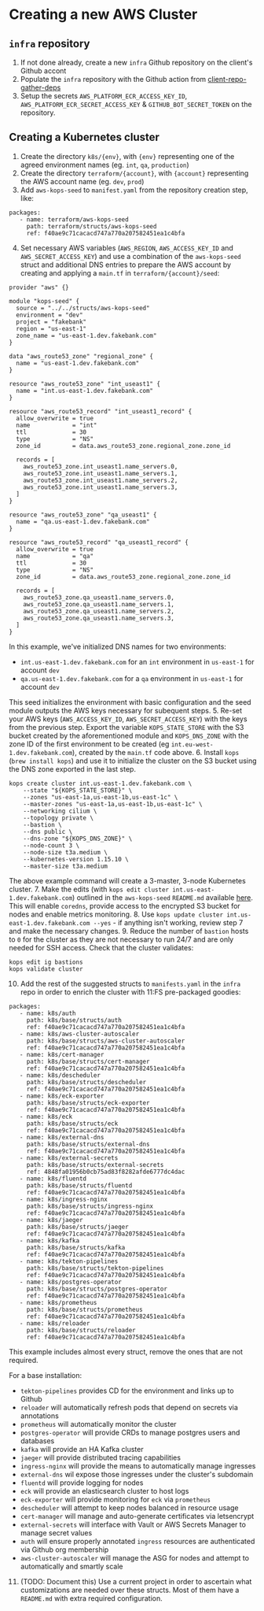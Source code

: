 # Creating a new AWS Cluster
## `infra` repository
1. If not done already, create a new `infra` Github repository on the client's Github accont
2. Populate the `infra` repository with the Github action from [client-repo-gather-deps](https://github.com/11FSConsulting/platform/tree/master/components/client-repo-gather-deps)
3. Setup the secrets `AWS_PLATFORM_ECR_ACCESS_KEY_ID`, `AWS_PLATFORM_ECR_SECRET_ACCESS_KEY` & `GITHUB_BOT_SECRET_TOKEN` on the repository.
## Creating a Kubernetes cluster
1. Create the directory `k8s/{env}`, with `{env}` representing one of the agreed environment names (eg. `int`, `qa`, `production`)
2. Create the directory `terraform/{account}`, with `{account}` representing the AWS account name (eg. `dev`, `prod`)
3. Add `aws-kops-seed` to `manifest.yaml` from the repository creation step, like:
```
packages:
   - name: terraform/aws-kops-seed
     path: terraform/structs/aws-kops-seed
     ref: f40ae9c71cacacd747a770a207582451ea1c4bfa
```
4. Set necessary AWS variables (`AWS_REGION`, `AWS_ACCESS_KEY_ID` and `AWS_SECRET_ACCESS_KEY`) and use a combination of the `aws-kops-seed` struct and additional DNS entries to prepare the AWS account by creating and applying a `main.tf` in `terraform/{account}/seed`:
```
provider "aws" {}

module "kops-seed" {
  source = "../../structs/aws-kops-seed"
  environment = "dev"
  project = "fakebank"
  region = "us-east-1"
  zone_name = "us-east-1.dev.fakebank.com"
}

data "aws_route53_zone" "regional_zone" {
  name = "us-east-1.dev.fakebank.com"
}

resource "aws_route53_zone" "int_useast1" {
  name = "int.us-east-1.dev.fakebank.com"
}

resource "aws_route53_record" "int_useast1_record" {
  allow_overwrite = true
  name            = "int"
  ttl             = 30
  type            = "NS"
  zone_id         = data.aws_route53_zone.regional_zone.zone_id

  records = [
    aws_route53_zone.int_useast1.name_servers.0,
    aws_route53_zone.int_useast1.name_servers.1,
    aws_route53_zone.int_useast1.name_servers.2,
    aws_route53_zone.int_useast1.name_servers.3,
  ]
}

resource "aws_route53_zone" "qa_useast1" {
  name = "qa.us-east-1.dev.fakebank.com"
}

resource "aws_route53_record" "qa_useast1_record" {
  allow_overwrite = true
  name            = "qa"
  ttl             = 30
  type            = "NS"
  zone_id         = data.aws_route53_zone.regional_zone.zone_id

  records = [
    aws_route53_zone.qa_useast1.name_servers.0,
    aws_route53_zone.qa_useast1.name_servers.1,
    aws_route53_zone.qa_useast1.name_servers.2,
    aws_route53_zone.qa_useast1.name_servers.3,
  ]
}
```

In this example, we've initialized DNS names for two environments:
- `int.us-east-1.dev.fakebank.com` for an `int` environment in `us-east-1` for account `dev`
- `qa.us-east-1.dev.fakebank.com` for a `qa` environment in `us-east-1` for account `dev`

This seed initializes the environment with basic configuration and the seed module outputs the AWS keys necessary for subequent steps.
5. Re-set your AWS keys (`AWS_ACCESS_KEY_ID`, `AWS_SECRET_ACCESS_KEY`) with the keys from the previous step. Export the variable `KOPS_STATE_STORE` with the S3 bucket created by the aforementioned module and `KOPS_DNS_ZONE` with the zone ID of the first environment to be created (eg `int.eu-west-1.dev.fakebank.com`), created by the `main.tf` code above.
6. Install `kops` (`brew install kops`) and use it to initialize the cluster on the S3 bucket using the DNS zone exported in the last step.
```
kops create cluster int.us-east-1.dev.fakebank.com \
    --state "${KOPS_STATE_STORE}" \
    --zones "us-east-1a,us-east-1b,us-east-1c" \
    --master-zones "us-east-1a,us-east-1b,us-east-1c" \
    --networking cilium \
    --topology private \
    --bastion \
    --dns public \
    --dns-zone "${KOPS_DNS_ZONE}" \
    --node-count 3 \
    --node-size t3a.medium \
    --kubernetes-version 1.15.10 \
    --master-size t3a.medium 
```
The above example command will create a 3-master, 3-node Kubernetes cluster.
7. Make the edits (with `kops edit cluster int.us-east-1.dev.fakebank.com`) outlined in the `aws-kops-seed` `README.md` available [here](https://github.com/11FSConsulting/platform/tree/master/terraform/aws-kops-seed). This will enable `coredns`, provide access to the encrypted S3 bucket for nodes and enable metrics monitoring.
8. Use `kops update cluster int.us-east-1.dev.fakebank.com --yes` - if anything isn't working, review step 7 and make the necessary changes.
9. Reduce the number of `bastion` hosts to `0` for the cluster as they are not necessary to run 24/7 and are only needed for SSH access. Check that the cluster validates:
```
kops edit ig bastions
kops validate cluster
```
10. Add the rest of the suggested structs to `manifests.yaml` in the `infra` repo in order to enrich the cluster with 11:FS pre-packaged goodies:
```
packages:
   - name: k8s/auth
     path: k8s/base/structs/auth
     ref: f40ae9c71cacacd747a770a207582451ea1c4bfa
   - name: k8s/aws-cluster-autoscaler
     path: k8s/base/structs/aws-cluster-autoscaler
     ref: f40ae9c71cacacd747a770a207582451ea1c4bfa
   - name: k8s/cert-manager
     path: k8s/base/structs/cert-manager
     ref: f40ae9c71cacacd747a770a207582451ea1c4bfa 
   - name: k8s/descheduler
     path: k8s/base/structs/descheduler
     ref: f40ae9c71cacacd747a770a207582451ea1c4bfa
   - name: k8s/eck-exporter
     path: k8s/base/structs/eck-exporter
     ref: f40ae9c71cacacd747a770a207582451ea1c4bfa
   - name: k8s/eck
     path: k8s/base/structs/eck
     ref: f40ae9c71cacacd747a770a207582451ea1c4bfa
   - name: k8s/external-dns
     path: k8s/base/structs/external-dns
     ref: f40ae9c71cacacd747a770a207582451ea1c4bfa   
   - name: k8s/external-secrets
     path: k8s/base/structs/external-secrets
     ref: 4848fa01956b0cb75ad83f8282afde6777dc4dac 
   - name: k8s/fluentd
     path: k8s/base/structs/fluentd
     ref: f40ae9c71cacacd747a770a207582451ea1c4bfa
   - name: k8s/ingress-nginx
     path: k8s/base/structs/ingress-nginx
     ref: f40ae9c71cacacd747a770a207582451ea1c4bfa
   - name: k8s/jaeger
     path: k8s/base/structs/jaeger
     ref: f40ae9c71cacacd747a770a207582451ea1c4bfa
   - name: k8s/kafka
     path: k8s/base/structs/kafka
     ref: f40ae9c71cacacd747a770a207582451ea1c4bfa
   - name: k8s/tekton-pipelines
     path: k8s/base/structs/tekton-pipelines
     ref: f40ae9c71cacacd747a770a207582451ea1c4bfa
   - name: k8s/postgres-operator
     path: k8s/base/structs/postgres-operator
     ref: f40ae9c71cacacd747a770a207582451ea1c4bfa
   - name: k8s/prometheus
     path: k8s/base/structs/prometheus
     ref: f40ae9c71cacacd747a770a207582451ea1c4bfa
   - name: k8s/reloader
     path: k8s/base/structs/reloader
     ref: f40ae9c71cacacd747a770a207582451ea1c4bfa 
 ```
This example includes almost every struct, remove the ones that are not required.

For a base installation:
- `tekton-pipelines` provides CD for the environment and links up to Github
- `reloader` will automatically refresh pods that depend on secrets via annotations
- `prometheus` will automatically monitor the cluster
- `postgres-operator` will provide CRDs to manage postgres users and databases
- `kafka` will provide an HA Kafka cluster
- `jaeger` will provide distributed tracing capabilities
- `ingress-nginx` will provide the means to automatically manage ingresses
- `external-dns` wil expose those ingresses under the cluster's subdomain
- `fluentd` will provide logging for nodes
- `eck` will provide an elasticsearch cluster to host logs
- `eck-exporter` will provide monitoring for `eck` via `prometheus`
- `descheduler` will attempt to keep nodes balanced in resource usage
- `cert-manager` will manage and auto-generate certificates via letsencrypt
- `external-secrets` will interface with Vault or AWS Secrets Manager to manage secret values
- `auth` will ensure properly annotated `ingress` resources are authenticated via Github org membership
- `aws-cluster-autoscaler` will manage the ASG for nodes and attempt to automatically and smartly scale 

11. (TODO: Document this) Use a current project in order to ascertain what customizations are needed over these structs. Most of them have a `README.md` with extra required configuration.


